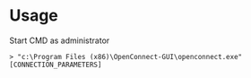 # Usage
Start CMD as administrator
```
> "c:\Program Files (x86)\OpenConnect-GUI\openconnect.exe" [CONNECTION_PARAMETERS]
````
